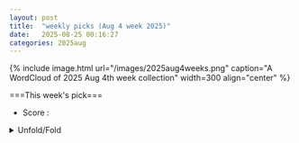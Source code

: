 ```yaml
---
layout: post
title:  "weekly picks (Aug 4 week 2025)"
date:   2025-08-25 00:16:27
categories: 2025aug
---
```


{% include image.html url="/images/2025aug4weeks.png" caption="A WordCloud of 2025 Aug 4th week collection" width=300 align="center" %}




===This week's pick===


* Score : 
<details>
  <summary> Unfold/Fold </summary>
  {% capture markdowncontent %}





---
08/28


1. **[s42005-025-02266-z](https://www.nature.com/articles/s42005-025-02266-z)** Impact of pressure and apical oxygen vacancies on superconductivity in La<sub>3</sub>Ni<sub>2</sub>O<sub>7</sub> (Communications Physics)



1. **[s41586-025-09476-z](https://www.nature.com/articles/s41586-025-09476-z)** Topological prethermal strong zero modes on superconducting processors (Nature)

1. **[d41586-025-02523-9](https://www.nature.com/articles/d41586-025-02523-9)** Machine-learning model generates images using light (Nature)




1. **[jf2f-wqkx](http://link.aps.org/doi/10.1103/jf2f-wqkx)** Enhancing Revivals Via Projective Measurements in a Quantum Scarred System (PRL)

1. **[2gwz-65w1](http://link.aps.org/doi/10.1103/2gwz-65w1)** Observation of Near-Critical Kibble-Zurek Scaling in Rydberg Atom Arrays (PRL)

1. **[gg98-1vhp](http://link.aps.org/doi/10.1103/gg98-1vhp)** Moiré-Orbital-Resolved Excitonic Mott Insulating States and Their Optical and Electric Control in van der Waals Heterostructures (PRL)

1. **[96f5-qszj](http://link.aps.org/doi/10.1103/96f5-qszj)** Nonlinearity-Induced Fractional Thouless Pumping of Solitons (PRL)

1. **[31q1-hj3n](http://link.aps.org/doi/10.1103/31q1-hj3n)** Pseudogiant Number Fluctuations and Nematic Order in Microswimmer Suspensions (PRL)

1. **[v117-v5wn](http://link.aps.org/doi/10.1103/v117-v5wn)** Comment on “Aharonov-Bohm Phase Is Locally Generated Like All Other Quantum Phases” (PRL)

1. **[rtwt-g7y7](http://link.aps.org/doi/10.1103/rtwt-g7y7)** Reply to “Comment on Aharonov-Bohm Phase Is Locally Generated Like All Other Quantum Phases” (PRL)

1. **[ds5p-763x](http://link.aps.org/doi/10.1103/ds5p-763x)** Magnetoelectric Control of Helical Light Emission in a Moiré Chern Magnet (PRX)

1. **[84vr-nnvs](http://link.aps.org/doi/10.1103/84vr-nnvs)** Generating quantum nonlocal entanglement with mechanical rotations (PRR)

1. **[ctxg-k3b6](http://link.aps.org/doi/10.1103/ctxg-k3b6)** Duality defect in a deformed transverse-field Ising model (PRR)


1. **[2508.19329v1](https://arxiv.org/abs/2508.19329)** No-go theorem for single time-reversal invariant symmetry-protected Dirac fermions in 3+1d (arXiv)

1. **[2508.19330v1](https://arxiv.org/abs/2508.19330)** Thermodynamics in a split Hilbert space: Quantum impurity at the edge of a one-dimensional superconductor (arXiv)

1. **[2508.19334v1](https://arxiv.org/abs/2508.19334)** Thermodynamics in a split Hilbert space: Quantum impurity at the edge of the Heisenberg chain (arXiv)

1. **[2508.19433v1](https://arxiv.org/abs/2508.19433)** Non-Hermitian Josephson junctions with four Majorana zero modes (arXiv)

1. **[2508.19531v1](https://arxiv.org/abs/2508.19531)** Observation of topological switch between Weyl semimetal and third-order topological insulator phases (arXiv)

1. **[2508.19536v1](https://arxiv.org/abs/2508.19536)** Theory of superconductivity and mass enhancement near CDW critical point based on Bethe-Salpeter equation method: application to cuprates (arXiv)

1. **[2508.19584v1](https://arxiv.org/abs/2508.19584)** Multiband Superconductivity and High Critical Current Density in Entropy Stabilized Nb0.25Ta0.25Ti0.25Zr0.25 (arXiv)

1. **[2508.19586v1](https://arxiv.org/abs/2508.19586)** Intrinsic nonlinear valley Nernst effect (arXiv)

1. **[2508.19602v1](https://arxiv.org/abs/2508.19602)** Optical Switching of Moire Chern Ferromagnet (arXiv)

1. **[2508.19675v1](https://arxiv.org/abs/2508.19675)** Ultrafast Spin Accumulations Drive Magnetization Reversal in Multilayers (arXiv)

1. **[2508.19732v1](https://arxiv.org/abs/2508.19732)** Charge current and phase diagram of the disordered open longer-range Kitaev chain (arXiv)

1. **[2508.19734v1](https://arxiv.org/abs/2508.19734)** Majorana Diagrammatics for Quantum Spin-1/2 Models (arXiv)

1. **[2508.19781v1](https://arxiv.org/abs/2508.19781)** Search for thermodynamically stable ambient-pressure superconducting hydrides in GNoME database (arXiv)

1. **[2508.19849v1](https://arxiv.org/abs/2508.19849)** Tunable quantum anomalous Hall effect in fullerene monolayers (arXiv)

1. **[2508.19934v1](https://arxiv.org/abs/2508.19934)** Multi-origin driven giant planar Hall effect in topological antiferromagnet EuAl2Si2 with tunable spin texture (arXiv)

1. **[2508.20049v1](https://arxiv.org/abs/2508.20049)** Tunable multi-magnon Floquet topological edge states (arXiv)

1. **[2508.19496v1](https://arxiv.org/abs/2508.19496)** Accurate calculation of light rare-earth magnetic anisotropy with density functional theory (arXiv)

1. **[2508.19592v1](https://arxiv.org/abs/2508.19592)** One Rudolf Peierls' surprise: the quantum-to-classical transition in the context of solid-state physics (arXiv)

1. **[2508.19726v1](https://arxiv.org/abs/2508.19726)** Casimir-Lifshitz interaction between bodies integrated in a micro/nanoelectromechanical quantum damped oscillator (arXiv)

1. **[2508.20025v1](https://arxiv.org/abs/2508.20025)** A Field-Theoretical Paradigm via Hierarchical Coarse-Graining: I. Generalized Mode Theory (arXiv)

1. **[2508.20027v1](https://arxiv.org/abs/2508.20027)** Excitonic skin effect (arXiv)

1. **[2508.20028v1](https://arxiv.org/abs/2508.20028)** Microscopic Origin of Domain Wall Reconfiguration Dynamics in a Quantum Material via Quantum Simulation (arXiv)







---
08/27


1. **[s41567-025-03005-5](https://www.nature.com/articles/s41567-025-03005-5)** Realization of an untrusted intermediate relay architecture using a quantum dot single-photon source (Nature Physics)

1. **[s42005-025-02266-z](https://www.nature.com/articles/s42005-025-02266-z)** Impact of pressure and apical oxygen vacancies on superconductivity in La<sub>3</sub>Ni<sub>2</sub>O<sub>7</sub> (Communications Physics)

1. **[s42005-025-02254-3](https://www.nature.com/articles/s42005-025-02254-3)** Charge-density-wave quantum critical point under pressure in 2<i>H</i>-TaSe<sub>2</sub> (Communications Physics)

1. **[d41586-025-02638-z](https://www.nature.com/articles/d41586-025-02638-z)** Einstein hated entanglement — and five other quantum myths (Nature)






1. **[3854-r395](http://link.aps.org/doi/10.1103/3854-r395)** Minimal Example of Quantum Nonclassicality without Freedom of Choice (PRL)

1. **[z2pr-zbwl](http://link.aps.org/doi/10.1103/z2pr-zbwl)** No Practical Quantum Broadcasting: Even Virtually (PRL)

1. **[941q-5sdq](http://link.aps.org/doi/10.1103/941q-5sdq)** Cavity-Enabled Real-Time Observation of Individual Atomic Collisions (PRL)

1. **[pxqr-mps4](http://link.aps.org/doi/10.1103/pxqr-mps4)** Self-Injection Locking Dynamics with Raman Actions in Aluminum Nitride Microresonators (PRL)

1. **[q4nh-m1jh](http://link.aps.org/doi/10.1103/q4nh-m1jh)** Non-Hermitian Origin of Detachable Boundary States in Topological Insulators (PRL)

1. **[1kzk-sz7g](http://link.aps.org/doi/10.1103/1kzk-sz7g)** Structural Contribution to Light-Induced Gap Suppression in Ta2NiSe5 (PRL)

1. **[npp4-b1xb](http://link.aps.org/doi/10.1103/npp4-b1xb)** Three Strongly Coupled Kerr Parametric Oscillators Forming a Boltzmann Machine (PRL)

1. **[5lp2-9sps](http://link.aps.org/doi/10.1103/5lp2-9sps)** Experimentally Probing Entropy Reduction via Iterative Quantum Information Transfer (PRX)

1. **[qw53-8b8r](http://link.aps.org/doi/10.1103/qw53-8b8r)** High-Power Clock Laser Spectrally Tailored for High-Fidelity Quantum State Engineering (PRX)

1. **[8g6j-w7ld](http://link.aps.org/doi/10.1103/8g6j-w7ld)** No practical quantum broadcasting: General framework (PRR)

1. **[xzfz-d19q](http://link.aps.org/doi/10.1103/xzfz-d19q)** Integer quantum Hall effect in bilayer Dice lattices (PRR)




1. **[2508.18342v1](https://arxiv.org/abs/2508.18342)** Odd relaxation in three-dimensional Fermi liquids (arXiv)

1. **[2508.18361v1](https://arxiv.org/abs/2508.18361)** Odd-Parity Altermagnetism Originated from Orbital Orders (arXiv)

1. **[2508.18368v1](https://arxiv.org/abs/2508.18368)** Destructive Interference induced constraints in Floquet systems (arXiv)

1. **[2508.18371v1](https://arxiv.org/abs/2508.18371)** High-throughput superconducting Tc predictions through density of states rescaling (arXiv)

1. **[2508.18372v1](https://arxiv.org/abs/2508.18372)** Multiple Dirac Spin-Orbital Liquids in SU(4) Heisenberg Antiferromagnets on the Honeycomb Lattice (arXiv)

1. **[2508.18373v1](https://arxiv.org/abs/2508.18373)** Higher-Dimensional Chirally Stabilized Fixed Points and Their Deformations (arXiv)

1. **[2508.18378v1](https://arxiv.org/abs/2508.18378)** Interplay of Intersite Charge Transfer, Antiferromagnetism, and Strain in Barocaloric ACu3Fe4O{12} Quadruple Perovskites (arXiv)

1. **[2508.18429v1](https://arxiv.org/abs/2508.18429)** Why Compressed Metal Hydrides are Near-room-temperature Superconductors (arXiv)

1. **[2508.18465v1](https://arxiv.org/abs/2508.18465)** Scalable Effective Models for Superconducting Nanostructures: Applications to Double, Triple, and Quadruple Quantum Dots (arXiv)

1. **[2508.18480v1](https://arxiv.org/abs/2508.18480)** Twisted light drives chiral excitations of interacting electrons in nanostructures with magnetic field (arXiv)

1. **[2508.18585v1](https://arxiv.org/abs/2508.18585)** Spin-Orbit Coupling-Driven Chirality Switching of Spin Waves in Altermagnets (arXiv)

1. **[2508.18639v1](https://arxiv.org/abs/2508.18639)** Optical Control of Integer and Fractional Chern Insulators (arXiv)

1. **[2508.18657v1](https://arxiv.org/abs/2508.18657)** Emergent topology of flat bands in a twisted bilayer alpha-T_3 lattice (arXiv)

1. **[2508.18692v1](https://arxiv.org/abs/2508.18692)** Theoretical investigation of Quantum Anomalous Hall Effect in Potassium Tri-vanadium Pentantimonide (arXiv)

1. **[2508.18770v1](https://arxiv.org/abs/2508.18770)** Room temperature giant magnetoresistance detection of spin hall nano-oscillator dynamics in synthetic antiferromagnetic Spin-Valve (arXiv)

1. **[2508.18775v1](https://arxiv.org/abs/2508.18775)** Isofrequency spin-wave imaging using color center magnetometry for magnon spintronics (arXiv)

1. **[2508.18795v1](https://arxiv.org/abs/2508.18795)** Itinerant and topological excitations in a honeycomb spiral spin liquid candidate (arXiv)

1. **[2508.18843v1](https://arxiv.org/abs/2508.18843)** Single-Photon Detection in Few-Layer NbSe2 Superconducting Nanowires (arXiv)

1. **[2508.18885v1](https://arxiv.org/abs/2508.18885)** Non-Exponential Relaxation in the Rotating Frame of a Driven Nanomechanical Mode (arXiv)

1. **[2508.18943v1](https://arxiv.org/abs/2508.18943)** Mass-induced Coulomb drag in capacitively coupled superconducting nanowires (arXiv)

1. **[2508.19033v1](https://arxiv.org/abs/2508.19033)** Giant octupole moment in magnetic multilayers (arXiv)

1. **[2508.19044v1](https://arxiv.org/abs/2508.19044)** YSGAG: The Ideal Substrate for YIG in Quantum Magnonics (arXiv)

1. **[2508.19063v1](https://arxiv.org/abs/2508.19063)** Optical control over topological Chern number in moire materials (arXiv)

1. **[2508.19084v1](https://arxiv.org/abs/2508.19084)** Tunneling spectroscopy of the spinon-Kondo effect in one-dimensional Mott insulators (arXiv)

1. **[2508.19116v1](https://arxiv.org/abs/2508.19116)** Thermoelectric evidence of the electronic structure changes from the charge-density-wave transition in FeGe (arXiv)

1. **[2508.19156v1](https://arxiv.org/abs/2508.19156)** Measuring high field gradients of cobalt nanomagnets in a spin-mechanical setup (arXiv)

1. **[2508.19161v1](https://arxiv.org/abs/2508.19161)** The charge-carrier trapping effect on 1/f noise in monolayer graphene (arXiv)

1. **[2508.19241v1](https://arxiv.org/abs/2508.19241)** Phase Coherent Transport in Two-Dimensional Tellurium Flakes (arXiv)

1. **[2508.19248v1](https://arxiv.org/abs/2508.19248)** Disorder-induced proximate quantum spin ice phase in Pr2Sn2O7 (arXiv)

1. **[2508.15909v1](https://arxiv.org/abs/2508.15909)** Superconductivity and Ferroelectric Orbital Magnetism in Semimetallic Rhombohedral Hexalayer Graphene (arXiv)

1. **[2508.18311v1](https://arxiv.org/abs/2508.18311)** Tsunami Solitons Emerging from Superconducting Gap (arXiv)

1. **[2508.18360v1](https://arxiv.org/abs/2508.18360)** Light-induced odd-parity altermagnets on dimerized lattices (arXiv)

1. **[2508.18532v1](https://arxiv.org/abs/2508.18532)** Extendibility of Fermionic Gaussian States (arXiv)

1. **[2508.18614v1](https://arxiv.org/abs/2508.18614)** Full counting statistics and first-passage times in quantum Markovian processes: Ensemble relations, metastability, and fluctuation theorems (arXiv)

1. **[2508.18622v1](https://arxiv.org/abs/2508.18622)** Polarization dynamics of the spin-boson model in the shifted boson Hilbert space (arXiv)

1. **[2508.18801v1](https://arxiv.org/abs/2508.18801)** Weighted Hartree-Fock-Bogoliubov method for interacting fermions: An application to ultracold Fermi superfluids (arXiv)

1. **[2508.18849v1](https://arxiv.org/abs/2508.18849)** Designing Antiferromagnetic Spin-1/2 Chains in Janus Fullerene Nanoribbons (arXiv)

1. **[2508.18956v1](https://arxiv.org/abs/2508.18956)** Shubnikov-de Haas oscillations and planar Hall effect in HfTe2 (arXiv)

1. **[2508.19075v1](https://arxiv.org/abs/2508.19075)** Universal Dynamics with Globally Controlled Analog Quantum Simulators (arXiv)

1. **[2508.19138v1](https://arxiv.org/abs/2508.19138)** Ab-initio Quantum Transport with the GW Approximation, 42,240 Atoms, and Sustained Exascale Performance (arXiv)





---
08/26

1. **[s41467-025-63262-z](https://www.nature.com/articles/s41467-025-63262-z)** Neighboring alkenyl group participated ether-based electrolyte for wide-temperature lithium metal batteries (Nature Communications)

1. **[s42005-025-02258-z](https://www.nature.com/articles/s42005-025-02258-z)** Spatial-mode diversity and multiplexing for continuous variables quantum communications (Communications Physics)

1. **[s41563-025-02334-3](https://www.nature.com/articles/s41563-025-02334-3)** Quantum oscillations in a dipolar excitonic insulator (Nature Materials)

1. **[s41563-025-02316-5](https://www.nature.com/articles/s41563-025-02316-5)** Competition between excitonic insulators and quantum Hall states in correlated electron–hole bilayers (Nature Materials)



1. **[2508.16020](https://arxiv.org/abs/2508.16020)** Evolution of magnetic bubble domains in the uniaxial ferromagnet CeRu2Ga2B inferred from the Hall effect and ac magnetic susceptibility (arXiv)



1. **[mdsf-wrbj](http://link.aps.org/doi/10.1103/mdsf-wrbj)** Probing Topological Entanglement on Large Scales (PRL)

1. **[zkpl-hh28](http://link.aps.org/doi/10.1103/zkpl-hh28)** Error-Corrected Fermionic Quantum Processors with Neutral Atoms (PRL)


1. **[zj34-15bk](http://link.aps.org/doi/10.1103/zj34-15bk)** Vortex Nucleations in Spinor Bose Condensates under Localized Synthetic Magnetic Fields (PRL)

1. **[yvj7-htb4](http://link.aps.org/doi/10.1103/yvj7-htb4)** Evidence for the Meissner Effect in the Nickelate Superconductor La3Ni2O7−δ Single Crystal Using Diamond Quantum Sensors (PRL)

1. **[pbyw-mzfy](http://link.aps.org/doi/10.1103/pbyw-mzfy)** Nature of Metallic and Insulating Domains in the Charge-Density-Wave System 1T−TaSe2 (PRL)

1. **[lhj4-9h29](http://link.aps.org/doi/10.1103/lhj4-9h29)** Field-Driven Band Asymmetry and Nonreciprocal Transport in a Helimagnet (PRL)

1. **[2508.16720v1](https://arxiv.org/abs/2508.16720)** Hunting for superconductivity in doped triangular lattice Kitaev magnets (arXiv)

1. **[2508.16725v1](https://arxiv.org/abs/2508.16725)** Unnecessary quantum criticality in SU(3) kagome magnets (arXiv)

1. **[2508.16751v1](https://arxiv.org/abs/2508.16751)** Electronic correlation effects in the response of graphene and MoS2 monolayers to the impact of highly-charged ions (arXiv)

1. **[2508.16968v1](https://arxiv.org/abs/2508.16968)** Electrostatic gating and the interference of chiral Majoranas in thin slabs of magnetic topological insulators (arXiv)

1. **[2508.17016v1](https://arxiv.org/abs/2508.17016)** Three-dimensional unfrustrated and frustrated quantum Heisenberg magnets. Specific heat study (arXiv)

1. **[2508.17036v1](https://arxiv.org/abs/2508.17036)** A Single-Molecule Quantum Heat Engine (arXiv)

1. **[2508.17220v1](https://arxiv.org/abs/2508.17220)** Resonant transport and line-type resonances in tilted Dirac cone double-barrier structures (arXiv)

1. **[2508.17266v1](https://arxiv.org/abs/2508.17266)** Correlations in the Binding Energy of Triexcitons and Biexcitons in Single CdSe/CdS Nanoplatelets Revealed by Heralded Spectroscopy (arXiv)

1. **[2508.17292v1](https://arxiv.org/abs/2508.17292)** Spectral Functions of an Extended Antiferromagnetic S=1/2 Heisenberg Model on the Triangular Lattice (arXiv)

1. **[2508.17327v1](https://arxiv.org/abs/2508.17327)** Orbital-selective two-gap superconductivity in kagome metal CsV3Sb5 (arXiv)

1. **[2508.17352v1](https://arxiv.org/abs/2508.17352)** Robust Mottness and tunable interlayer magnetism in Nb3X8 (X = F, Cl, Br, I) bilayers (arXiv)

1. **[2508.17419v1](https://arxiv.org/abs/2508.17419)** Spontaneous Lattice Distortion in the Spin-Triplet Superconductor CuxBi2Se3 (arXiv)

1. **[2508.17422v1](https://arxiv.org/abs/2508.17422)** Ambient-Pressure Superconductivity from Boron Icosahedral Superatoms (arXiv)

1. **[2508.17429v1](https://arxiv.org/abs/2508.17429)** Out-of-plane angle resolved second harmonic Hall analysis in perpendicular magnetic anisotropy systems (arXiv)

1. **[2508.17457v1](https://arxiv.org/abs/2508.17457)** Topological phase transitions between bosonic and fermionic quantum Hall states near even-denominator filling factors (arXiv)

1. **[2508.17487v1](https://arxiv.org/abs/2508.17487)** Mechanisms of superconductivity and inhomogeneous states in metallic hydrogen and electron systems with attraction (arXiv)

1. **[2508.17498v1](https://arxiv.org/abs/2508.17498)** Scalable implementations of mean-field and correlation methods based on Lie-algebraic similarity transformation of spin Hamiltonians in the Jordan-Wigner representation (arXiv)

1. **[2508.17668v1](https://arxiv.org/abs/2508.17668)** Non-Fermi-liquid transport phenomena in bilayer nickelates: Impact of quasi-quantum metric (arXiv)

1. **[2508.17707v1](https://arxiv.org/abs/2508.17707)** Accounting the size distribution of HTS granules for the critical current density from magnetic measurements (arXiv)

1. **[2508.17766v1](https://arxiv.org/abs/2508.17766)** Mapping of Fermionic Lattice Models for Ising Solvers (arXiv)

1. **[2508.17834v1](https://arxiv.org/abs/2508.17834)** Zeeman Ladders in Frustrated XYZ Spin Chains (arXiv)

1. **[2508.17839v1](https://arxiv.org/abs/2508.17839)** Three-dimensional electronic domain correlations in 1T-TaS2 (arXiv)

1. **[2508.17861v1](https://arxiv.org/abs/2508.17861)** Unveiling the landscape of Mottness and its proximity to superconductivity in 4Hb-TaS2 (arXiv)

1. **[2508.17881v1](https://arxiv.org/abs/2508.17881)** Hyperfine interaction of electrons confined in CsPbI3 nanocrystals with nuclear spin fluctuations (arXiv)

1. **[2508.17929v1](https://arxiv.org/abs/2508.17929)** Optimization of superconducting properties of F-doped SmFeAsO by cubic anvil high-pressure technique (arXiv)

1. **[2508.17967v1](https://arxiv.org/abs/2508.17967)** Antiferromagnetic Skyrmion Scattering Revealed by Direct Time-Resolved Imaging of Collective Dynamics (arXiv)

1. **[2508.17989v1](https://arxiv.org/abs/2508.17989)** Incompressible quantum liquid on the four-dimensional sphere (arXiv)

1. **[2508.17999v1](https://arxiv.org/abs/2508.17999)** Dispersion interaction of two graphene sheets (arXiv)

1. **[2508.18002v1](https://arxiv.org/abs/2508.18002)** Room-temperature anisotropic in-plane spin dynamics in graphene induced by PdSe2 proximity (arXiv)

1. **[2508.18099v1](https://arxiv.org/abs/2508.18099)** Anomalous narrow-band correlation in a natural superconducting heterostructure (arXiv)

1. **[2508.18107v1](https://arxiv.org/abs/2508.18107)** Growth optimization of Ruddlesden-Popper nickelate high-temperature superconducting thin films (arXiv)

1. **[2508.18117v1](https://arxiv.org/abs/2508.18117)** Gapless Edge Gravitons and Quasiparticles in Fractional Quantum Hall Systems with Non-Local Confinement (arXiv)

1. **[2508.18138v1](https://arxiv.org/abs/2508.18138)** Asymmetric stress engineering of dense dislocations in brittle superconductors for strong vortex pinning (arXiv)

1. **[2508.18152v1](https://arxiv.org/abs/2508.18152)** Optical Signatures of Band Flatness and Anisotropic Quantum Geometry in Magic-Angle Twisted Bilayer Graphene (arXiv)

1. **[2508.18194v1](https://arxiv.org/abs/2508.18194)** Self-consistent dynamical Hubbard functional for correlated solids (arXiv)

1. **[2508.16590v1](https://arxiv.org/abs/2508.16590)** FDTRImageEnhancer: Combining Physics-Informed Deconvolution and Microstructure-Aware Deep Learning to Enhance Thermal Images (arXiv)

1. **[2508.16820v1](https://arxiv.org/abs/2508.16820)** A Fluctuating Hydrodynamics Model for Nanoscale Surfactant-laden Interfaces (arXiv)

1. **[2508.16900v1](https://arxiv.org/abs/2508.16900)** Identifying the magnetic genes in fully- and partially-ordered V2XAl (X = Cr, Mn, Fe, Co, Ni) Heusler alloys (arXiv)

1. **[2508.16940v1](https://arxiv.org/abs/2508.16940)** Phonon anharmonicity-driven charge density wave transition and ultrafast dynamics in 1T-TaS2/TaSe2 (arXiv)

1. **[2508.17084v1](https://arxiv.org/abs/2508.17084)** Polarization-dependent chiral transport and chiral solitons in spin Kitaev models (arXiv)

1. **[2508.17264v1](https://arxiv.org/abs/2508.17264)** Metal-Free Room-Temperature Ferromagnetism (arXiv)

1. **[2508.17268v1](https://arxiv.org/abs/2508.17268)** Phonons Drive the Topological Phase Transition in Quasi-One-Dimensional Bi4I4 (arXiv)

1. **[2508.17535v1](https://arxiv.org/abs/2508.17535)** Universal scaling of higher-order cumulants in quantum isotropic spin chains (arXiv)

1. **[2508.17810v1](https://arxiv.org/abs/2508.17810)** Kinetic contribution to the arbitrary order odd frequency moments of the dynamic structure factor (arXiv)

1. **[2508.17864v1](https://arxiv.org/abs/2508.17864)** Symmetry Classification of Altermagnetism and Emergence of Type-IV Magnetism in Two Dimensions (arXiv)

1. **[2508.17871v1](https://arxiv.org/abs/2508.17871)** Succession of Ising criticality and its threshold in critical quantum Ising model subject to symmetric decoherence (arXiv)

1. **[2508.17888v1](https://arxiv.org/abs/2508.17888)** Strong spin-magnon coupling in a van der Waals magnet with tunable chiral symmetry (arXiv)

1. **[2508.17977v1](https://arxiv.org/abs/2508.17977)** Ab initio study of anomalous temperature dependence of resistivity in V-Al alloys (arXiv)

1. **[2508.18041v1](https://arxiv.org/abs/2508.18041)** Numerical validation of an ultracold Hubbard quantum simluator (arXiv)

1. **[2508.18125v1](https://arxiv.org/abs/2508.18125)** Symmetry-induced magnetism in fullerene monolayers (arXiv)

1. **[2508.18131v1](https://arxiv.org/abs/2508.18131)** Breaking conservation law enables steady-state entanglement out of equilibrium (arXiv)






---
08/25

1. **[qute.202500259](https://advanced.onlinelibrary.wiley.com/doi/10.1002/qute.202500259)** Breathing Modes of Confined and Coupled Magnetic Skyrmions in Synthetic Ferrimagnet Multilayer Nanodots (Advanced Quantum Technologies)

1. **[c2y9-3cc9](https://journals.aps.org/prl/abstract/10.1103/c2y9-3cc9)** Emergent Self-Propulsion of Skyrmionic Matter in Synthetic Antiferromagnets (PRL)



1. **[2508.15897v1](https://arxiv.org/abs/2508.15897)** Entanglement entropy as a probe of topological phase transitions (arXiv)

1. **[2508.15909v1](https://arxiv.org/abs/2508.15909)** Superconductivity and Ferroelectric Orbital Magnetism in Semimetallic Rhombohedral Hexalayer Graphene (arXiv)

1. **[2508.15944v1](https://arxiv.org/abs/2508.15944)** Dual Topology as a Fingerprint of Relativistic Altermagnetism in AgF2 Monolayer (arXiv)

1. **[2508.15968v1](https://arxiv.org/abs/2508.15968)** Unconventional superconductivity induced by rare-earth substitution in Nd1-xEuxNiO2 thin films (arXiv)

1. **[2508.16009v1](https://arxiv.org/abs/2508.16009)** Strong Correlation Driven Quadrupolar to Dipolar Exciton Transitions in a Trilayer Moire Superlattice (arXiv)

1. **[2508.16020v1](https://arxiv.org/abs/2508.16020)** Evolution of magnetic bubble domains in the uniaxial ferromagnet CeRu2Ga2B inferred from the Hall effect and ac magnetic susceptibility (arXiv)

1. **[2508.16028v1](https://arxiv.org/abs/2508.16028)** Controlling resonant spin photocurrent using magnetic field; application to a magnetoelectric oxide Cr2O3 (arXiv)

1. **[2508.16099v1](https://arxiv.org/abs/2508.16099)** Thermomodulated intrinsic Josephson effect in Kagome CsV3Sb5 (arXiv)

1. **[2508.16166v1](https://arxiv.org/abs/2508.16166)** Terahertz third-harmonic generation of lightwave driven Weyl fermions far from equilibrium (arXiv)

1. **[2508.16219v1](https://arxiv.org/abs/2508.16219)** Investigating structure and physical properties of quaternary layered transition metal oxide Na2Cu2TeO6 (arXiv)

1. **[2508.16231v1](https://arxiv.org/abs/2508.16231)** Ultrafast Laser-Induced Magnetic Relaxation in Artificial Spin Ice Driven by Dipolar Interactions (arXiv)

1. **[2508.16266v1](https://arxiv.org/abs/2508.16266)** Magneto-conductivity and CME in Dirac semimetals from Keldysh technique in Landau levels basis (arXiv)

1. **[2508.16290v1](https://arxiv.org/abs/2508.16290)** Extreme magnetic field-boosted superconductivity in a high-temperature superconductor (arXiv)

1. **[2508.16298v1](https://arxiv.org/abs/2508.16298)** Scalable Hybrid quantum Monte Carlo simulation of U(1) gauge field coupled to fermions on GPU (arXiv)

1. **[2508.16339v1](https://arxiv.org/abs/2508.16339)** Observation of negative orbital torque from Vanadium (arXiv)

1. **[2508.16340v1](https://arxiv.org/abs/2508.16340)** Mechanical Reinforcement of Graphene via Wrinkling (arXiv)

1. **[2508.16411v1](https://arxiv.org/abs/2508.16411)** Charge transfer empties the flat band in 4Hb-TaS2 -- except at the surface (arXiv)

1. **[2508.16412v1](https://arxiv.org/abs/2508.16412)** Signatures of spin-glass superconductivity in nickelate (La, Pr, Sm)3Ni2O7 films (arXiv)

1. **[2508.16418v1](https://arxiv.org/abs/2508.16418)** Universal Entanglement Pattern Formation via a Quantum Quench (arXiv)

1. **[2508.16491v1](https://arxiv.org/abs/2508.16491)** Tracking flat bands via phonon-mediated interband scattering (arXiv)

1. **[2508.16559v1](https://arxiv.org/abs/2508.16559)** Chiral charge density wave in 4Hb- and 1T-TaS2: The Role of interlayer coupling (arXiv)

1. **[2508.15936v1](https://arxiv.org/abs/2508.15936)** Teleportation based detection of quantum critical points using small spin chains (arXiv)

1. **[2508.16017v1](https://arxiv.org/abs/2508.16017)** Enhanced thermopower in a magnetic semiconductor EuTe4 with multiple charge-density-wave instabilities/ (arXiv)

1. **[2508.16206v1](https://arxiv.org/abs/2508.16206)** Autonomous conversion of particle-exchange to quantum self-oscillations (arXiv)

1. **[2508.16363v1](https://arxiv.org/abs/2508.16363)** Infinite matrix product states for (1+1)-dimensional gauge theories (arXiv)

1. **[2508.16435v1](https://arxiv.org/abs/2508.16435)** Getting the manifold right: The crucial role of orbital resolution in DFT+U for mixed d-f electron compounds (arXiv)

1. **[2508.16494v1](https://arxiv.org/abs/2508.16494)** Nonlinear Optical Spectroscopy of Nodal-Line Semimetals (arXiv)

1. **[2508.16520v1](https://arxiv.org/abs/2508.16520)** Chemical and Conformational Control of the Spectroscopic Properties of Multi-Layer and Multi-Defect Carbon Dots (arXiv)

1. **[2508.16547v1](https://arxiv.org/abs/2508.16547)** Microscopic field theories of the quantum skyrmion Hall effect (arXiv)









  {% endcapture %}
  {{ markdowncontent | markdownify }}
 </details>

<style>
  details {
    margin: 10px 0;
  }
  summary {
    cursor: pointer;
  }
</style>
